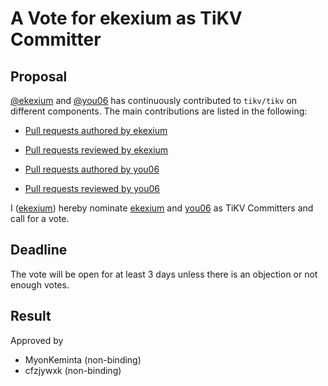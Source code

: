# A Vote for ekexium as TiKV Committer

## Proposal

[@ekexium](https://github.com/ekexium) and [@you06](https://github.com/you06) has continuously contributed to `tikv/tikv` on different components. The main contributions are listed in the following:

* [Pull requests authored by ekexium](https://github.com/tikv/tikv/pulls?q=is%3Apr+author%3Aekexium)

* [Pull requests reviewed by ekexium](https://github.com/tikv/tikv/pulls?q=is%3Apr+reviewed-by%3Aekexium)

* [Pull requests authored by you06](https://github.com/tikv/tikv/pulls?q=is%3Apr+author%3Ayou06)

* [Pull requests reviewed by you06](https://github.com/tikv/tikv/pulls?q=is%3Apr+reviewed-by%3Ayou06)

I ([ekexium](https://github.com/ekexium)) hereby nominate [ekexium](https://github.com/ekexium) and [you06](https://github.com/you06) as TiKV Committers and call for a vote.

## Deadline

The vote will be open for at least 3 days unless there is an objection or not enough votes.

## Result

Approved by

- MyonKeminta (non-binding)
- cfzjywxk (non-binding)